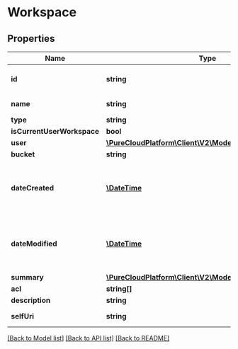 # Workspace

## Properties
Name | Type | Description | Notes
------------ | ------------- | ------------- | -------------
**id** | **string** | The globally unique identifier for the object. | [optional] 
**name** | **string** | The current name of the workspace. | 
**type** | **string** |  | [optional] 
**isCurrentUserWorkspace** | **bool** |  | [optional] 
**user** | [**\PureCloudPlatform\Client\V2\Model\DomainEntityRef**](DomainEntityRef.md) |  | [optional] 
**bucket** | **string** |  | [optional] 
**dateCreated** | [**\DateTime**](\DateTime.md) | Date time is represented as an ISO-8601 string. For example: yyyy-MM-ddTHH:mm:ss.SSSZ | [optional] 
**dateModified** | [**\DateTime**](\DateTime.md) | Date time is represented as an ISO-8601 string. For example: yyyy-MM-ddTHH:mm:ss.SSSZ | [optional] 
**summary** | [**\PureCloudPlatform\Client\V2\Model\WorkspaceSummary**](WorkspaceSummary.md) |  | [optional] 
**acl** | **string[]** |  | [optional] 
**description** | **string** |  | [optional] 
**selfUri** | **string** | The URI for this object | [optional] 

[[Back to Model list]](../README.md#documentation-for-models) [[Back to API list]](../README.md#documentation-for-api-endpoints) [[Back to README]](../README.md)


